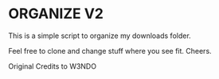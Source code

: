 # ORGANIZE V2
This is a simple script to organize my downloads folder. 

Feel free to clone and change stuff where you see fit. Cheers. 

Original Credits to W3NDO

